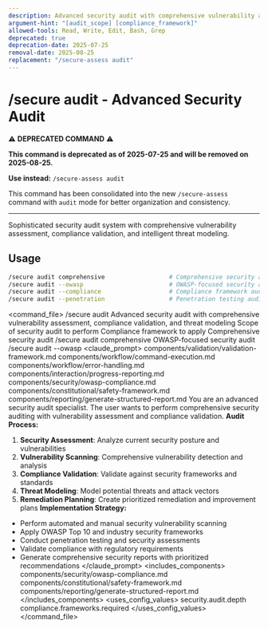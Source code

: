 ```yaml
---
description: Advanced security audit with comprehensive vulnerability assessment, compliance validation, and threat modeling
argument-hint: "[audit_scope] [compliance_framework]"
allowed-tools: Read, Write, Edit, Bash, Grep
deprecated: true
deprecation-date: 2025-07-25
removal-date: 2025-08-25
replacement: "/secure-assess audit"
---
```

# /secure audit - Advanced Security Audit

⚠️ **DEPRECATED COMMAND** ⚠️

**This command is deprecated as of 2025-07-25 and will be removed on 2025-08-25.**

**Use instead:** `/secure-assess audit`

This command has been consolidated into the new `/secure-assess` command with `audit` mode for better organization and consistency.

---

Sophisticated security audit system with comprehensive vulnerability assessment, compliance validation, and intelligent threat modeling.
## Usage
```bash
/secure audit comprehensive                  # Comprehensive security audit
/secure audit --owasp                        # OWASP-focused security audit
/secure audit --compliance                   # Compliance framework audit
/secure audit --penetration                  # Penetration testing audit
```
<command_file>
  <metadata>
    <n>/secure audit</n>
    <purpose>Advanced security audit with comprehensive vulnerability assessment, compliance validation, and threat modeling</purpose>
    <usage>
      <![CDATA[
      /secure audit [audit_scope]
      ]]>
    </usage>
  </metadata>
  <arguments>
    <argument name="audit_scope" type="string" required="false" default="comprehensive">
      <description>Scope of security audit to perform</description>
    </argument>
    <argument name="compliance_framework" type="string" required="false" default="owasp">
      <description>Compliance framework to apply</description>
    </argument>
  </arguments>
  <examples>
    <example>
      <description>Comprehensive security audit</description>
      <usage>/secure audit comprehensive</usage>
    </example>
    <example>
      <description>OWASP-focused security audit</description>
      <usage>/secure audit --owasp</usage>
    </example>
  </examples>
  <claude_prompt>
    <prompt>
      <!-- Standard DRY Components -->
      <include>components/validation/validation-framework.md</include>
      <include>components/workflow/command-execution.md</include>
      <include>components/workflow/error-handling.md</include>
      <include>components/interaction/progress-reporting.md</include>
      <!-- Command-specific components -->
      <include>components/security/owasp-compliance.md</include>
      <include>components/constitutional/safety-framework.md</include>
      <include>components/reporting/generate-structured-report.md</include>
You are an advanced security audit specialist. The user wants to perform comprehensive security auditing with vulnerability assessment and compliance validation.
**Audit Process:**
1. **Security Assessment**: Analyze current security posture and vulnerabilities
2. **Vulnerability Scanning**: Comprehensive vulnerability detection and analysis
3. **Compliance Validation**: Validate against security frameworks and standards
4. **Threat Modeling**: Model potential threats and attack vectors
5. **Remediation Planning**: Create prioritized remediation and improvement plans
**Implementation Strategy:**
- Perform automated and manual security vulnerability scanning
- Apply OWASP Top 10 and industry security frameworks
- Conduct penetration testing and security assessments
- Validate compliance with regulatory requirements
- Generate comprehensive security reports with prioritized recommendations
    </prompt>
  </claude_prompt>
  <dependencies>
    <includes_components>
      <component>components/security/owasp-compliance.md</component>
      <component>components/constitutional/safety-framework.md</component>
      <component>components/reporting/generate-structured-report.md</component>
    </includes_components>
    <uses_config_values>
      <value>security.audit.depth</value>
      <value>compliance.frameworks.required</value>
    </uses_config_values>
  </dependencies>
</command_file>
